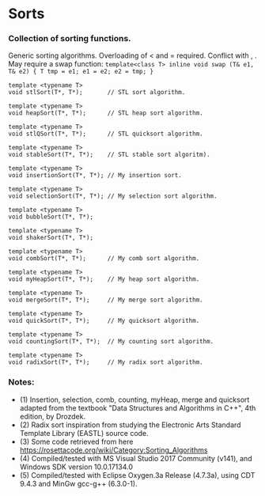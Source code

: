# Sorts
### Collection of sorting functions.

Generic sorting algorithms. Overloading of < and = required.
Conflict with <algorithms>, <queue>. May require a swap function: 
``` template<class T> inline void swap (T& e1, T& e2) { T tmp = e1; e1 = e2; e2 = tmp; } ```

```
template <typename T> 
void stlSort(T*, T*);       // STL sort algorithm.
```
```
template <typename T> 
void heapSort(T*, T*);      // STL heap sort algorithm.
```
```
template <typename T> 
void stlQSort(T*, T*);      // STL quicksort algorithm.
```
```
template <typename T> 
void stableSort(T*, T*);    // STL stable sort algoritm).
```
```
template <typename T> 
void insertionSort(T*, T*); // My insertion sort.
```
```
template <typename T> 
void selectionSort(T*, T*); // My selection sort algorithm.
```
```
template <typename T> 
void bubbleSort(T*, T*);
```
```
template <typename T> 
void shakerSort(T*, T*);
```
```
template <typename T> 
void combSort(T*, T*);      // My comb sort algorithm.
```
```
template <typename T> 
void myHeapSort(T*, T*);    // My heap sort algorithm.
```
```
template <typename T> 
void mergeSort(T*, T*);     // My merge sort algorithm.
```
```
template <typename T> 
void quickSort(T*, T*);     // My quicksort algorithm.
```
```
template <typename T> 
void countingSort(T*, T*);  // My counting sort algorithm.
```
```
template <typename T> 
void radixSort(T*, T*);     // My radix sort algorithm.
```

### Notes:
* (1) Insertion, selection, comb, counting, myHeap, merge and quicksort adapted from the textbook "Data Structures and Algorithms in C++", 4th edition, by Drozdek.
* (2) Radix sort inspiration from studying the Electronic Arts Standard Template Library (EASTL) source code.
* (3) Some code retrieved from here https://rosettacode.org/wiki/Category:Sorting_Algorithms
* (4) Compiled/tested with MS Visual Studio 2017 Community (v141), and Windows SDK version 10.0.17134.0
* (5) Compiled/tested with Eclipse Oxygen.3a Release (4.7.3a), using CDT 9.4.3 and MinGw gcc-g++ (6.3.0-1).
